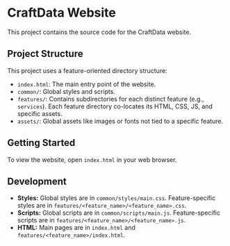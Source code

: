 # CraftData Website

This project contains the source code for the CraftData website.

## Project Structure

This project uses a feature-oriented directory structure:

  - `index.html`: The main entry point of the website.
  - `common/`: Global styles and scripts.
  - `features/`: Contains subdirectories for each distinct feature (e.g., `services`). Each feature directory co-locates its HTML, CSS, JS, and specific assets.
  - `assets/`: Global assets like images or fonts not tied to a specific feature.

## Getting Started

To view the website, open `index.html` in your web browser.

## Development

- **Styles:** Global styles are in `common/styles/main.css`. Feature-specific styles are in `features/<feature_name>/<feature_name>.css`.
- **Scripts:** Global scripts are in `common/scripts/main.js`. Feature-specific scripts are in `features/<feature_name>/<feature_name>.js`.
- **HTML:** Main pages are in `index.html` and `features/<feature_name>/index.html`.
